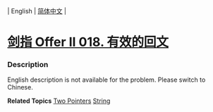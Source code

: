 | English | [简体中文](README.md) |

# [剑指 Offer II 018. 有效的回文](https://leetcode-cn.com/problems/XltzEq)
 ### Description
<p>English description is not available for the problem. Please switch to Chinese.</p>

**Related Topics**  [Two Pointers](https://leetcode-cn.com/tag/two-pointers) [String](https://leetcode-cn.com/tag/string) 